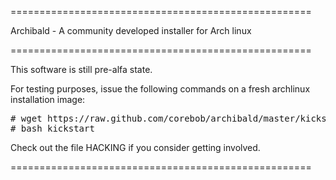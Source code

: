 ====================================================

Archibald - A community developed installer for Arch linux

====================================================

This software is still pre-alfa state.

For testing purposes, issue the following commands on a fresh archlinux installation image:
<pre>
# wget https://raw.github.com/corebob/archibald/master/kickstart
# bash kickstart
</pre>
Check out the file HACKING if you consider getting involved.

====================================================

